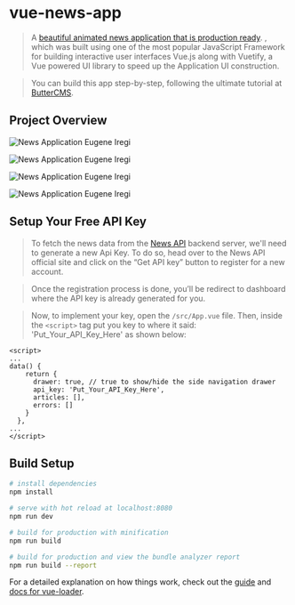 # vue-news-app

> A [beautiful animated news application that is production ready](https://vue-news-app.firebaseapp.com/).  , which was built using one of the most popular JavaScript Framework for building interactive user interfaces Vue.js along with Vuetify, a Vue powered UI library to speed up the Application UI construction.

> You can build this app step-by-step, following the ultimate tutorial at [ButterCMS](https://buttercms.com/blog/build-a-beautiful-animated-news-app-with-vuejs-and-vuetify).  

## Project Overview

![News Application Eugene Iregi](https://i.ibb.co/dc56dbh/Feature-Article.png?raw=true)

![News Application Eugene Iregi](https://i.ibb.co/zNggXk3/Default.png?raw=true)

![News Application Eugene Iregi](https://i.ibb.co/rd2RTDd/News-Application.png?raw=true)

![News Application Eugene Iregi](https://i.ibb.co/yWSP5Rz/Beautiful-News-Application-with-Vue-Js-and-Vuetify.png?raw=true)


## Setup Your Free API Key

> To fetch the news data from the [News API](https://newsapi.org/) backend server, we'll need to generate a new Api Key. To do so, head over to the News API official site and click on the “Get API key” button to register for a new account. 

> Once the registration process is done, you’ll be redirect to dashboard where the API key is already generated for you. 

> Now, to implement your key, open the `/src/App.vue` file. Then, inside the `<script>` tag put you key to where it said: 'Put_Your_API_Key_Here' as shown below:

```
<script>
...
data() {
    return {
      drawer: true, // true to show/hide the side navigation drawer 
      api_key: 'Put_Your_API_Key_Here',
      articles: [],
      errors: [] 
    }
  },
...
</script>
```

## Build Setup

``` bash
# install dependencies
npm install

# serve with hot reload at localhost:8080
npm run dev

# build for production with minification
npm run build

# build for production and view the bundle analyzer report
npm run build --report
```

For a detailed explanation on how things work, check out the [guide](http://vuejs-templates.github.io/webpack/) and [docs for vue-loader](http://vuejs.github.io/vue-loader).
